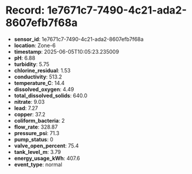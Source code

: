 # Record: 1e7671c7-7490-4c21-ada2-8607efb7f68a

- **sensor_id**: 1e7671c7-7490-4c21-ada2-8607efb7f68a
- **location**: Zone-6
- **timestamp**: 2025-06-05T10:05:23.235009
- **pH**: 6.88
- **turbidity**: 5.75
- **chlorine_residual**: 1.53
- **conductivity**: 513.2
- **temperature_C**: 14.4
- **dissolved_oxygen**: 4.49
- **total_dissolved_solids**: 640.0
- **nitrate**: 9.03
- **lead**: 7.27
- **copper**: 37.2
- **coliform_bacteria**: 2
- **flow_rate**: 328.87
- **pressure_psi**: 71.3
- **pump_status**: 0
- **valve_open_percent**: 75.4
- **tank_level_m**: 3.79
- **energy_usage_kWh**: 407.6
- **event_type**: normal
